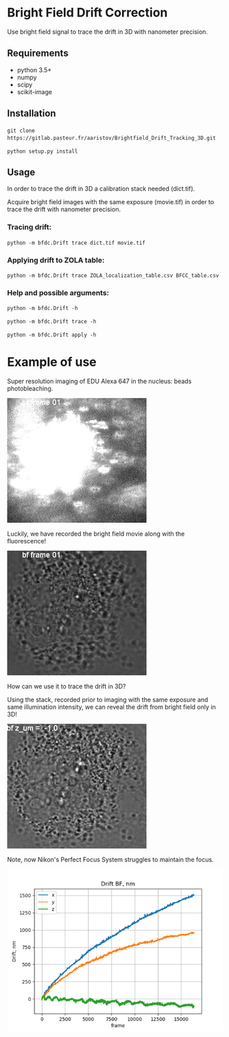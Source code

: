 # Bright Field Drift Correction

Use bright field signal to trace the drift in 3D with nanometer precision.

## Requirements
* python 3.5+
* numpy
* scipy
* scikit-image

## Installation
`git clone https://gitlab.pasteur.fr/aaristov/Brightfield_Drift_Tracking_3D.git`

`python setup.py install`

## Usage

In order to trace the drift in 3D a calibration stack needed (dict.tif).

Acquire bright field images with the same exposure (movie.tif) in order to trace the drift with nanometer precision.

### Tracing drift:
`python -m bfdc.Drift trace dict.tif movie.tif`

### Applying drift to ZOLA table:
`python -m bfdc.Drift trace ZOLA_localization_table.csv BFCC_table.csv`

### Help and possible arguments:

`python -m bfdc.Drift -h`

`python -m bfdc.Drift trace -h`

`python -m bfdc.Drift apply -h`

# Example of use
 
 Super resolution imaging of EDU Alexa 647 in the nucleus: beads photobleaching.
 
![input](img/sr_Substack%20(1-16384-1000)_l.gif) 
 
 Luckily, we have recorded the bright field movie along with the fluorescence!
 
![input](img/bf_Substack%20(1-16384-1000)_l.gif) 
 
 How can we use it to trace the drift in 3D?
 
 Using the stack, recorded prior to imaging with the same exposure and same illumination intensity, we can reveal the drift from bright field only in 3D!

![input](img/dict_sr_crop.gif)

Note, now Nikon's Perfect Focus System struggles to maintain the focus.

![input](img/BFCC_table.csv_2zero.png) 
